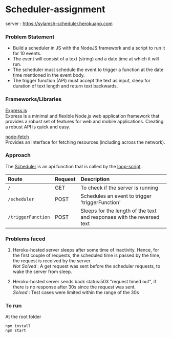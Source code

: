 # Scheduler-assignment

server : https://sylamsh-scheduler.herokuapp.com

### Problem Statement
- Build a scheduler in JS with the NodeJS framework and a script to run it for 10 events.
- The event will consist of a text (string) and a date time at which it will run.
- The scheduler must schedule the event to trigger a function at the date time mentioned in the event body.
- The trigger function (API) must accept the text as input, sleep for duration of text length and return text backwards.

### Frameworks/Libraries
[Express.js](https://expressjs.com/)  
Express is a minimal and flexible Node.js web application framework that provides a robust set of features for web and mobile applications. 
Creating a robust API is quick and easy.

[node-fetch](https://www.npmjs.com/package/node-fetch)  
Provides an interface for fetching resources (including across the network).

### Approach
The [Scheduler](https://github.com/Sylamsh/Scheduler-assignment/blob/main/scheduler/server.js) is an api function that is called by the [loop-script](https://github.com/Sylamsh/Scheduler-assignment/blob/main/client.js).

| Route  | Request  | Description |
| :----- |:-------- | :---------- |
| `/` | GET | To check if the server is running |
| `/scheduler` | POST | Schedules an event to trigger 'triggerFunction' |
| `/triggerFunction` | POST | Sleeps for the length of the text and responses with the reversed text |

### Problems faced
1. Heroku-hosted server sleeps after some time of inactivity. 
Hence, for the first couple of requests, the scheduled time is passed by the time, the request is received by the server.  
_Not Solved_ : A get request was sent before the scheduler requests, to wake the server from sleep.

2. Heroku-hosted server sends back status:503 "request timed out", if there is no response after 30s since the request was sent.  
_Solved_ : Test cases were limited within the range of the 30s 

### To run
At the root folder

```
npm install  
npm start
```
